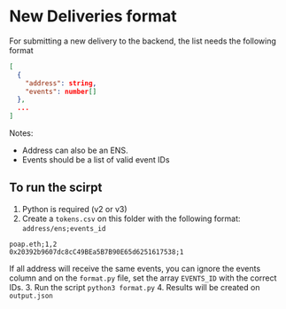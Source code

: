 # New Deliveries format

For submitting a new delivery to the backend, the list needs the following format
```json
[
  {
    "address": string,
    "events": number[]
  },
  ...
]
``` 
Notes:
* Address can also be an ENS.
* Events should be a list of valid event IDs

## To run the scirpt
1. Python is required (v2 or v3)
2. Create a `tokens.csv` on this folder with the following format: `address/ens;events_id`
```csv
poap.eth;1,2
0x20392b9607dc8cC49BEa5B7B90E65d6251617538;1
```
If all address will receive the same events, you can ignore the events column and on the `format.py` file, set the array `EVENTS_ID` with the correct IDs.
3. Run the script `python3 format.py`
4. Results will be created on `output.json`
